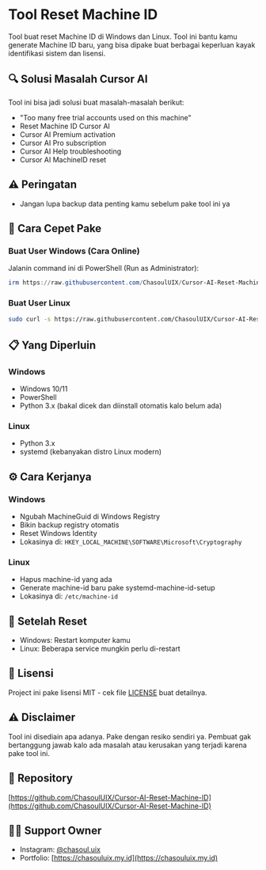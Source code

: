 <!--
description: Tool Reset Machine ID untuk Cursor AI - Solusi masalah "Too many free trial accounts used on this machine", Cursor AI Premium, Cursor AI Pro, dan reset Machine ID
keywords: Cursor AI Reset, Cursor AI MachineID, Cursor AI Premium, Cursor AI Pro, Cursor AI Help, Too many free trial accounts, Machine ID reset tool
-->

# Tool Reset Machine ID

Tool buat reset Machine ID di Windows dan Linux. Tool ini bantu kamu generate Machine ID baru, yang bisa dipake buat berbagai keperluan kayak identifikasi sistem dan lisensi.

## 🔍 Solusi Masalah Cursor AI

Tool ini bisa jadi solusi buat masalah-masalah berikut:
- "Too many free trial accounts used on this machine"
- Reset Machine ID Cursor AI
- Cursor AI Premium activation
- Cursor AI Pro subscription
- Cursor AI Help troubleshooting
- Cursor AI MachineID reset

## ⚠️ Peringatan

- Jangan lupa backup data penting kamu sebelum pake tool ini ya

## 🚀 Cara Cepet Pake

### Buat User Windows (Cara Online)

Jalanin command ini di PowerShell (Run as Administrator):
```powershell
irm https://raw.githubusercontent.com/ChasoulUIX/Cursor-AI-Reset-Machine-ID/main/run_windows_online.ps1 | iex
```

### Buat User Linux

```bash
sudo curl -s https://raw.githubusercontent.com/ChasoulUIX/Cursor-AI-Reset-Machine-ID/main/reset_machine_id.py | sudo python3
```

## 📋 Yang Diperluin

### Windows
- Windows 10/11
- PowerShell
- Python 3.x (bakal dicek dan diinstall otomatis kalo belum ada)

### Linux
- Python 3.x
- systemd (kebanyakan distro Linux modern)

## ⚙️ Cara Kerjanya

### Windows
- Ngubah MachineGuid di Windows Registry
- Bikin backup registry otomatis
- Reset Windows Identity
- Lokasinya di: `HKEY_LOCAL_MACHINE\SOFTWARE\Microsoft\Cryptography`

### Linux
- Hapus machine-id yang ada
- Generate machine-id baru pake systemd-machine-id-setup
- Lokasinya di: `/etc/machine-id`

## 🔄 Setelah Reset

- Windows: Restart komputer kamu
- Linux: Beberapa service mungkin perlu di-restart

## 📝 Lisensi

Project ini pake lisensi MIT - cek file [LICENSE](LICENSE) buat detailnya.

## ⚠️ Disclaimer

Tool ini disediain apa adanya. Pake dengan resiko sendiri ya. Pembuat gak bertanggung jawab kalo ada masalah atau kerusakan yang terjadi karena pake tool ini.

## 🔗 Repository

[https://github.com/ChasoulUIX/Cursor-AI-Reset-Machine-ID](https://github.com/ChasoulUIX/Cursor-AI-Reset-Machine-ID)

## 👨‍💻 Support Owner

- Instagram: [@chasoul.uix](https://instagram.com/chasoul.uix)
- Portfolio: [https://chasouluix.my.id](https://chasouluix.my.id) 

